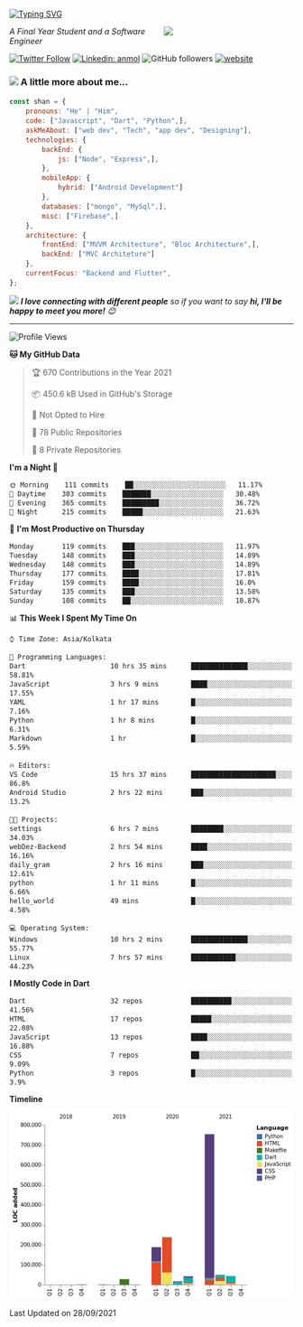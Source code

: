 <!-- <h2>नमस्ते (Namaste)🙏🏻, I'm Shan Shaji! <img src="https://media.giphy.com/media/12oufCB0MyZ1Go/giphy.gif" width="50"></h2> -->
[![Typing SVG](https://readme-typing-svg.herokuapp.com?lines=Hey%2C+I'm+Shan;I+am+a+Full+Stack+Developer)](https://git.io/typing-svg)

<img align='right' src="https://media.giphy.com/media/M9gbBd9nbDrOTu1Mqx/giphy.gif" width="230">
<p><em>A Final Year Student and a Software Engineer</em></p>

[![Twitter Follow](https://img.shields.io/twitter/follow/shan__shaji?style=flat)](https://twitter.com/intent/follow?screen_name=shan__shaji)
[![Linkedin: anmol](https://img.shields.io/badge/shan-shaji?style=flat-square&logo=Linkedin&logoColor=white&link=https://www.linkedin.com/in/shan-shaji/)](https://www.linkedin.com/in/shan-shaji/)
![GitHub followers](https://img.shields.io/github/followers/shan-shaji?label=Follow&style=social)
[![website](https://img.shields.io/badge/Website-46a2f1.svg?&style=flat-square&logo=Google-Chrome&logoColor=white&link=http://shan-shaji.github.io/)](http://shan-shaji.github.io/)



### <img src="https://media.giphy.com/media/VgCDAzcKvsR6OM0uWg/giphy.gif" width="50"> A little more about me...  

```javascript
const shan = {
    pronouns: "He" | "Him",
    code: ["Javascript", "Dart", "Python",],
    askMeAbout: ["web dev", "Tech", "app dev", "Designing"],
    technologies: {
        backEnd: {
            js: ["Node", "Express",],
        },
        mobileApp: {
            hybrid: ["Android Development"]
        },
        databases: ["mongo", "MySql",],
        misc: ["Firebase",]
    },
    architecture: {
        frontEnd: ["MVVM Architecture", "Bloc Architecture",],
        backEnd: ["MVC Architeture"]
    },
    currentFocus: "Backend and Flutter",
};
```

<img src="https://media.giphy.com/media/LnQjpWaON8nhr21vNW/giphy.gif" width="60"> <em><b>I love connecting with different people</b> so if you want to say <b>hi, I'll be happy to meet you more!</b> 😊</em>

---
<!--START_SECTION:waka-->
![Profile Views](http://img.shields.io/badge/Profile%20Views-83-blue)

**🐱 My GitHub Data** 

> 🏆 670 Contributions in the Year 2021
 > 
> 📦 450.6 kB Used in GitHub's Storage 
 > 
> 🚫 Not Opted to Hire
 > 
> 📜 78 Public Repositories 
 > 
> 🔑 8 Private Repositories  
 > 
**I'm a Night 🦉** 

```text
🌞 Morning    111 commits    ██░░░░░░░░░░░░░░░░░░░░░░░   11.17% 
🌆 Daytime    303 commits    ███████░░░░░░░░░░░░░░░░░░   30.48% 
🌃 Evening    365 commits    █████████░░░░░░░░░░░░░░░░   36.72% 
🌙 Night      215 commits    █████░░░░░░░░░░░░░░░░░░░░   21.63%

```
📅 **I'm Most Productive on Thursday** 

```text
Monday       119 commits    ███░░░░░░░░░░░░░░░░░░░░░░   11.97% 
Tuesday      148 commits    ███░░░░░░░░░░░░░░░░░░░░░░   14.89% 
Wednesday    148 commits    ███░░░░░░░░░░░░░░░░░░░░░░   14.89% 
Thursday     177 commits    ████░░░░░░░░░░░░░░░░░░░░░   17.81% 
Friday       159 commits    ████░░░░░░░░░░░░░░░░░░░░░   16.0% 
Saturday     135 commits    ███░░░░░░░░░░░░░░░░░░░░░░   13.58% 
Sunday       108 commits    ██░░░░░░░░░░░░░░░░░░░░░░░   10.87%

```


📊 **This Week I Spent My Time On** 

```text
⌚︎ Time Zone: Asia/Kolkata

💬 Programming Languages: 
Dart                     10 hrs 35 mins      ██████████████░░░░░░░░░░░   58.81% 
JavaScript               3 hrs 9 mins        ████░░░░░░░░░░░░░░░░░░░░░   17.55% 
YAML                     1 hr 17 mins        █░░░░░░░░░░░░░░░░░░░░░░░░   7.16% 
Python                   1 hr 8 mins         █░░░░░░░░░░░░░░░░░░░░░░░░   6.31% 
Markdown                 1 hr                █░░░░░░░░░░░░░░░░░░░░░░░░   5.59%

🔥 Editors: 
VS Code                  15 hrs 37 mins      █████████████████████░░░░   86.8% 
Android Studio           2 hrs 22 mins       ███░░░░░░░░░░░░░░░░░░░░░░   13.2%

🐱‍💻 Projects: 
settings                 6 hrs 7 mins        ████████░░░░░░░░░░░░░░░░░   34.03% 
webDez-Backend           2 hrs 54 mins       ████░░░░░░░░░░░░░░░░░░░░░   16.16% 
daily_gram               2 hrs 16 mins       ███░░░░░░░░░░░░░░░░░░░░░░   12.61% 
python                   1 hr 11 mins        █░░░░░░░░░░░░░░░░░░░░░░░░   6.66% 
hello_world              49 mins             █░░░░░░░░░░░░░░░░░░░░░░░░   4.58%

💻 Operating System: 
Windows                  10 hrs 2 mins       ██████████████░░░░░░░░░░░   55.77% 
Linux                    7 hrs 57 mins       ███████████░░░░░░░░░░░░░░   44.23%

```

**I Mostly Code in Dart** 

```text
Dart                     32 repos            ██████████░░░░░░░░░░░░░░░   41.56% 
HTML                     17 repos            █████░░░░░░░░░░░░░░░░░░░░   22.08% 
JavaScript               13 repos            ████░░░░░░░░░░░░░░░░░░░░░   16.88% 
CSS                      7 repos             ██░░░░░░░░░░░░░░░░░░░░░░░   9.09% 
Python                   3 repos             █░░░░░░░░░░░░░░░░░░░░░░░░   3.9%

```


**Timeline**

![Chart not found](https://raw.githubusercontent.com/shan-shaji/shan-shaji/master/charts/bar_graph.png) 


 Last Updated on 28/09/2021
<!--END_SECTION:waka-->

